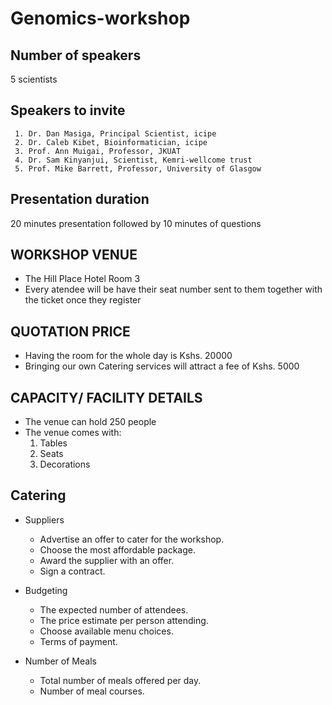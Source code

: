 
# Genomics-workshop
## Number of speakers
5 scientists
## Speakers to invite
     1. Dr. Dan Masiga, Principal Scientist, icipe
     2. Dr. Caleb Kibet, Bioinformatician, icipe
     3. Prof. Ann Muigai, Professor, JKUAT
     4. Dr. Sam Kinyanjui, Scientist, Kemri-wellcome trust
     5. Prof. Mike Barrett, Professor, University of Glasgow
     
 ## Presentation duration
 20 minutes presentation followed by 10 minutes of questions
 

## WORKSHOP VENUE
* The Hill Place Hotel Room 3
* Every atendee will be have their seat number sent to them together with the ticket once they register

## QUOTATION PRICE
* Having the room for the whole day is Kshs. 20000
* Bringing our own Catering services will attract a fee of Kshs. 5000

## CAPACITY/ FACILITY DETAILS
* The venue can hold 250 people
* The venue comes with:
     1. Tables
     2. Seats
     3. Decorations


## Catering
* Suppliers
  * Advertise an offer to cater for the workshop.
  * Choose the most affordable package.
  * Award the supplier with an offer.
  * Sign a contract.

* Budgeting
  * The expected number of attendees.
  * The price estimate per person attending.
  * Choose available menu choices.
  * Terms of payment.

* Number of Meals
  * Total number of meals offered per day.
  * Number of meal courses.

